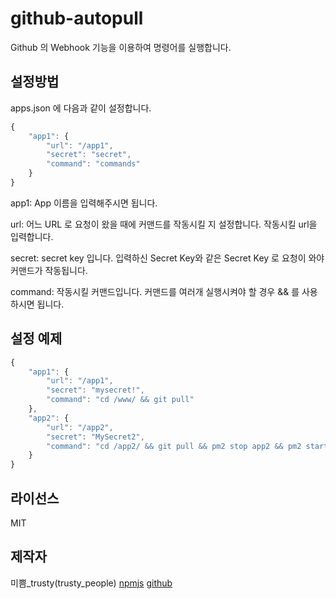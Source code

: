 # github-autopull
Github 의 Webhook 기능을 이용하여 명령어를 실행합니다.

## 설정방법

apps.json 에 다음과 같이 설정합니다.

```javascript
{
    "app1": {
        "url": "/app1",
        "secret": "secret",
        "command": "commands"
    }
}
```

app1: App 이름을 입력해주시면 됩니다.

url: 어느 URL 로 요청이 왔을 때에 커맨드를 작동시킬 지 설정합니다.
작동시킬 url을 입력합니다.

secret: secret key 입니다. 입력하신 Secret Key와 같은 Secret Key 로 요청이 와야 커맨드가 작동됩니다.

command: 작동시킬 커맨드입니다. 커맨드를 여러개 실행시켜야 할 경우 && 를 사용하시면 됩니다.

## 설정 예제
```javascript
{
    "app1": {
        "url": "/app1",
        "secret": "mysecret!",
        "command": "cd /www/ && git pull"
    },
    "app2": {
        "url": "/app2",
        "secret": "MySecret2",
        "command": "cd /app2/ && git pull && pm2 stop app2 && pm2 start app2"
    }
}
```

## 라이선스

MIT

## 제작자
미쁨_trusty(trusty_people)
[npmjs](https://www.npmjs.com/~trusty_people)
[github](https://github.com/trusty_people/)